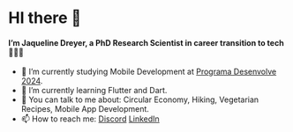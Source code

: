 # HI there 👋


#### I’m Jaqueline Dreyer, a PhD Research Scientist in career transition to tech 👩🏼‍💻

- 📲 I’m currently studying Mobile Development at [Programa Desenvolve 2024](https://desenvolve.grupoboticario.com.br/).
- 🌱 I’m currently learning Flutter and Dart.
- 💬 You can talk to me about: Circular Economy, Hiking, Vegetarian Recipes, Mobile App Development.
- 📫 How to reach me: 
      [Discord](https://discordapp.com/users/jaquedreyer#0159)
      [LinkedIn](https://www.linkedin.com/in/jaquelinedreyer)
